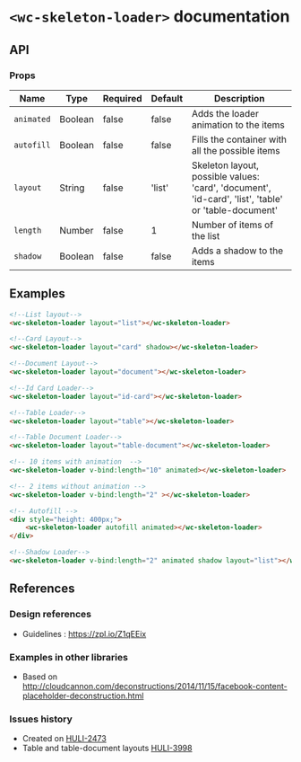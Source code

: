 # `<wc-skeleton-loader>` documentation

## API

### Props

| Name | Type | Required | Default | Description
| --- | --- | ---  | ---  | ---
| `animated` | Boolean | false  | false | Adds the loader animation to the items
| `autofill` | Boolean | false  | false  | Fills the container with all the possible items
| `layout` | String | false  | 'list'  | Skeleton layout, possible values: 'card', 'document', 'id-card', 'list', 'table' or 'table-document'
| `length` | Number | false  | 1  | Number of items of the list
| `shadow` | Boolean | false  | false | Adds a shadow to the items

## Examples

``` html
<!--List layout-->
<wc-skeleton-loader layout="list"></wc-skeleton-loader>

<!--Card Layout-->
<wc-skeleton-loader layout="card" shadow></wc-skeleton-loader>

<!--Document Layout-->
<wc-skeleton-loader layout="document"></wc-skeleton-loader>

<!--Id Card Loader-->
<wc-skeleton-loader layout="id-card"></wc-skeleton-loader>

<!--Table Loader-->
<wc-skeleton-loader layout="table"></wc-skeleton-loader>

<!--Table Document Loader-->
<wc-skeleton-loader layout="table-document"></wc-skeleton-loader>

<!-- 10 items with animation  -->
<wc-skeleton-loader v-bind:length="10" animated></wc-skeleton-loader>

<!-- 2 items without animation -->
<wc-skeleton-loader v-bind:length="2" ></wc-skeleton-loader>

<!-- Autofill -->
<div style="height: 400px;">
    <wc-skeleton-loader autofill animated></wc-skeleton-loader>
</div>

<!--Shadow Loader-->
<wc-skeleton-loader v-bind:length="2" animated shadow layout="list"></wc-skeleton-loader>
```

## References

### Design references

* Guidelines : https://zpl.io/Z1qEEix

### Examples in other libraries

* Based on http://cloudcannon.com/deconstructions/2014/11/15/facebook-content-placeholder-deconstruction.html


### Issues history

* Created on [HULI-2473](https://hulihealth.atlassian.net/browse/HULI-2473)
* Table and table-document layouts [HULI-3998](https://hulihealth.atlassian.net/browse/HULI-3998)
